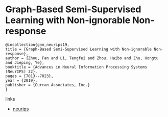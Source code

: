# Graph-Based Semi-Supervised Learning with Non-ignorable Non-response

```
@incollection{gnm_neurips19,
title = {Graph-Based Semi-Supervised Learning with Non-ignorable Non-response},
author = {Zhou, Fan and Li, Tengfei and Zhou, Haibo and Zhu, Hongtu and Jieping, Ye},
booktitle = {Advances in Neural Information Processing Systems (NeurIPS) 32},
pages = {7013--7023},
year = {2019},
publisher = {Curran Associates, Inc.}
}
```

links
- [neurips](https://nips.cc/Conferences/2019/Schedule?showEvent=13800)

